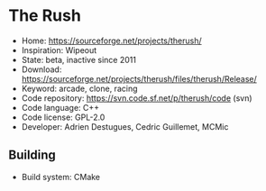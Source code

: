 # The Rush

- Home: https://sourceforge.net/projects/therush/
- Inspiration: Wipeout
- State: beta, inactive since 2011
- Download: https://sourceforge.net/projects/therush/files/therush/Release/
- Keyword: arcade, clone, racing
- Code repository: https://svn.code.sf.net/p/therush/code (svn)
- Code language: C++
- Code license: GPL-2.0
- Developer: Adrien Destugues, Cedric Guillemet, MCMic

## Building

- Build system: CMake
